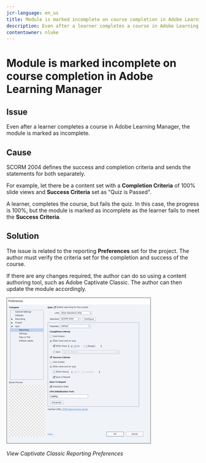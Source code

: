 ```yaml
---
jcr-language: en_us
title: Module is marked incomplete on course completion in Adobe Learning Manager
description: Even after a learner completes a course in Adobe Learning Manager, the module is marked as incomplete.
contentowner: nluke
---
```



# Module is marked incomplete on course completion in Adobe Learning Manager

## Issue

Even after a learner completes a course in Adobe Learning Manager, the module is marked as incomplete.

## Cause

SCORM 2004 defines the success and completion criteria and sends the statements for both separately.

For example, let there be a content set with a **Completion Criteria** of 100% slide views and **Success Criteria** set as "Quiz is Passed".

A learner, completes the course, but fails the quiz. In this case, the progress is 100%, but the module is marked as incomplete as the learner fails to meet the **Success Criteria**.

## Solution

The issue is related to the reporting **Preferences** set for the project. The author must verify the criteria set for the completion and success of the course.

If there are any changes required, the author can do so using a content authoring tool, such as Adobe Captivate Classic. The author can then update the module accordingly.

![](assets/scorm.png)

*View Captivate Classic Reporting Preferences*
